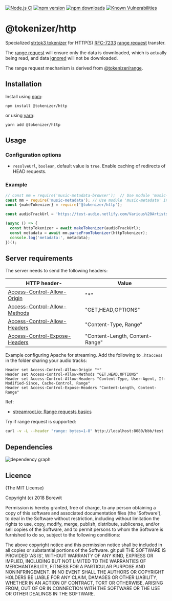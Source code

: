 [![Node.js CI](https://github.com/Borewit/tokenizer-http/actions/workflows/nodejs-ci.yml/badge.svg?branch=master)](https://github.com/Borewit/tokenizer-http/actions/workflows/nodejs-ci.yml)
[![npm version](https://badge.fury.io/js/%40tokenizer%2Fhttp.svg)](https://www.npmjs.com/package/@tokenizer/http)
[![npm downloads](http://img.shields.io/npm/dm/@tokenizer/http.svg)](https://npmcharts.com/compare/@tokenizer/http?interval=30)
[![Known Vulnerabilities](https://snyk.io/test/github/Borewit/tokenizer-http/badge.svg?targetFile=package.json)](https://snyk.io/test/github/Borewit/tokenizer-http?targetFile=package.json)

# @tokenizer/http

Specialized [strtok3 tokenizer](https://github.com/Borewit/strtok3#tokenizer) for HTTP(S) [RFC-7233](https://tools.ietf.org/html/rfc7233#section-2.3) [range request](https://developer.mozilla.org/en-US/docs/Web/HTTP/Range_requests) transfer.

The [range request](https://developer.mozilla.org/en-US/docs/Web/HTTP/Range_requests) will ensure only the data is downloaded, which is actually being read, and data [ignored](https://github.com/Borewit/strtok3#method-tokenizerignore) will not be downloaded.

The range request mechanism is derived from [@tokenizer/range](https://github.com/Borewit/tokenizer-range).

## Installation

Install using [npm](https://www.npmjs.com/get-npm):
```shell script
npm install @tokenizer/http
```

or using [yarn](https://yarnpkg.com/):
```shell script
yarn add @tokenizer/http
```

## Usage

### Configuration options

* `resolveUrl`, `boolean`, default value is `true`. Enable caching of redirects of HEAD requests.

### Example

```js
// const mm = require('music-metadata-browser');  // Use module 'music-metadata-browser' client side
const mm = require('music-metadata'); // Use module 'music-metadata' in Node.js
const {makeTokenizer} = require('@tokenizer/http');

const audioTrackUrl = 'https://test-audio.netlify.com/Various%20Artists%20-%202009%20-%20netBloc%20Vol%2024_%20tiuqottigeloot%20%5BMP3-V2%5D/01%20-%20Diablo%20Swing%20Orchestra%20-%20Heroines.mp3';

(async () => {
  const httpTokenizer = await makeTokenizer(audioTrackUrl);
  const metadata = await mm.parseFromTokenizer(httpTokenizer);
  console.log('metadata:', metadata);
})();
```

## Server requirements

The server needs to send the following headers:

| HTTP header-| Value |
|-------------|-------|
| [Access-Control-Allow-Origin](https://developer.mozilla.org/en-US/docs/Web/HTTP/Headers/Access-Control-Allow-Origin)     | "*"                             |
| [Access-Control-Allow-Methods](https://developer.mozilla.org/en-US/docs/Web/HTTP/Headers/Access-Control-Allow-Methods)   | "GET,HEAD,OPTIONS"              |
| [Access-Control-Allow-Headers](https://developer.mozilla.org/en-US/docs/Web/HTTP/Headers/Access-Control-Allow-Headers)   | "Content-Type, Range"           |
| [Access-Control-Expose-Headers](https://developer.mozilla.org/en-US/docs/Web/HTTP/Headers/Access-Control-Expose-Headers) | "Content-Length, Content-Range" |

Example configuring Apache for streaming. Add the following to `.htaccess` in the folder sharing your audio tracks:
```
Header set Access-Control-Allow-Origin "*"
Header set Access-Control-Allow-Methods "GET,HEAD,OPTIONS"
Header set Access-Control-Allow-Headers "Content-Type, User-Agent, If-Modified-Since, Cache-Control, Range"
Header set Access-Control-Expose-Headers "Content-Length, Content-Range"
```

Ref:
* [streamroot.io: Range requests basics](https://support.streamroot.io/hc/en-us/articles/115003168773-Range-requests-basics)

Try if range request is supported:
```bash
curl -v -L --header "range: bytes=1-8" http://localhost:8080/bbb/test
```

## Dependencies

![dependency graph](https://i.imgur.com/35dN4si.png)

## Licence

(The MIT License)

Copyright (c) 2018 Borewit

Permission is hereby granted, free of charge, to any person obtaining a copy of this software and associated documentation files (the 'Software'), to deal in the Software without restriction, including without limitation the rights to use, copy, modify, merge, publish, distribute, sublicense, and/or sell copies of the Software, and to permit persons to whom the Software is furnished to do so, subject to the following conditions:

The above copyright notice and this permission notice shall be included in all copies or substantial portions of the Software.
git pull
THE SOFTWARE IS PROVIDED 'AS IS', WITHOUT WARRANTY OF ANY KIND, EXPRESS OR IMPLIED, INCLUDING BUT NOT LIMITED TO THE WARRANTIES OF MERCHANTABILITY, FITNESS FOR A PARTICULAR PURPOSE AND NONINFRINGEMENT. IN NO EVENT SHALL THE AUTHORS OR COPYRIGHT HOLDERS BE LIABLE FOR ANY CLAIM, DAMAGES OR OTHER LIABILITY, WHETHER IN AN ACTION OF CONTRACT, TORT OR OTHERWISE, ARISING FROM, OUT OF OR IN CONNECTION WITH THE SOFTWARE OR THE USE OR OTHER DEALINGS IN THE SOFTWARE.
